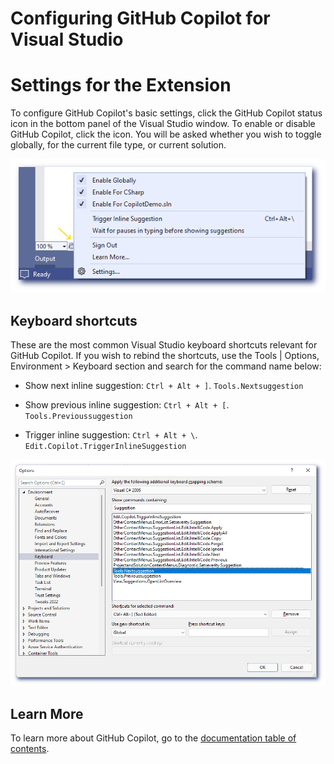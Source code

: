 # Configuring GitHub Copilot for Visual Studio

<a name="settings"></a>
# Settings for the Extension

To configure GitHub Copilot's basic settings, click the GitHub Copilot status icon in the bottom panel of the Visual Studio window. To enable or disable GitHub Copilot, click the icon. You will be asked whether you wish to toggle globally, for the current file type, or current solution.

<img alt="icon" src="resources/visual-studio-copilot-settings.png" width="585"></img>

<a name="shortcuts"></a>
## Keyboard shortcuts

These are the most common Visual Studio keyboard shortcuts relevant for GitHub
Copilot.
If you wish to rebind the shortcuts, use the Tools | Options, Environment > Keyboard section and search for the command name below:

* Show next inline suggestion: `Ctrl + Alt + ]`.
   `Tools.Nextsuggestion`

* Show previous inline suggestion: `Ctrl + Alt + [`.
   `Tools.Previoussuggestion`

* Trigger inline suggestion: `Ctrl + Alt + \`.
   `Edit.Copilot.TriggerInlineSuggestion`
   

<img alt="Keyboard options" src="resources/keyboard-options.png" width="600"></img>

<a name="more"></a>
## Learn More

To learn more about GitHub Copilot, go to the [documentation table of
contents](README.md).

